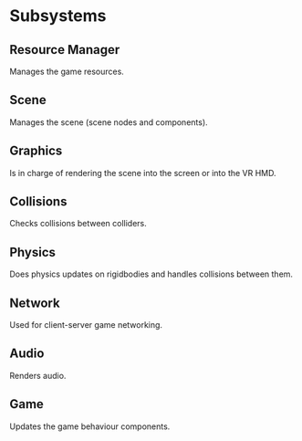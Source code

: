 # Subsystems

## Resource Manager

Manages the game resources.

## Scene

Manages the scene (scene nodes and components).

## Graphics

Is in charge of rendering the scene into the screen or into the VR HMD.

## Collisions

Checks collisions between colliders.

## Physics

Does physics updates on rigidbodies and handles collisions between them.

## Network

Used for client-server game networking.

## Audio

Renders audio.

## Game

Updates the game behaviour components.